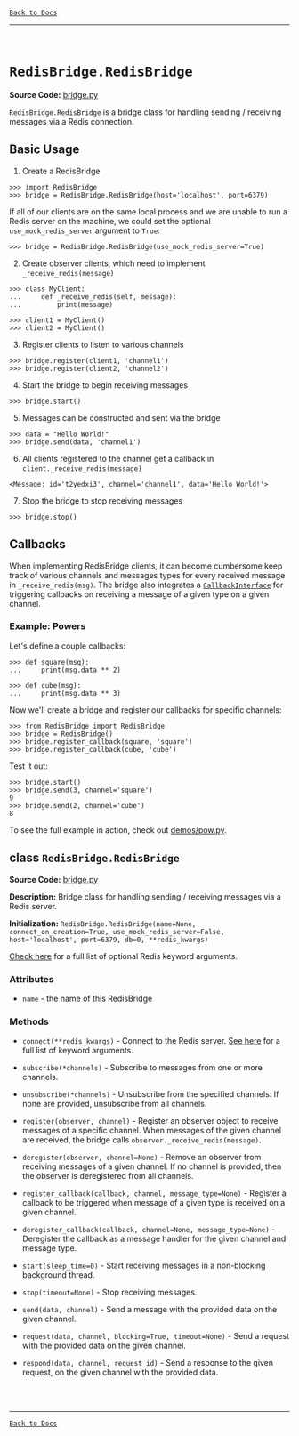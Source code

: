 [`Back to Docs`](./README.md)
***
<br>

# `RedisBridge.RedisBridge`

**Source Code:** [bridge.py](../RedisBridge/bridge.py)

`RedisBridge.RedisBridge` is a bridge class for handling sending / receiving messages via a Redis connection.


## Basic Usage

1. Create a RedisBridge

```
>>> import RedisBridge
>>> bridge = RedisBridge.RedisBridge(host='localhost', port=6379)
```

If all of our clients are on the same local process and we are unable to run a Redis server on the machine, we could set the optional `use_mock_redis_server` argument to `True`:

```
>>> bridge = RedisBridge.RedisBridge(use_mock_redis_server=True)
```

2. Create observer clients, which need to implement `_receive_redis(message)`

```
>>> class MyClient:
...     def _receive_redis(self, message):
...         print(message)

>>> client1 = MyClient()
>>> client2 = MyClient()
```

3. Register clients to listen to various channels

```
>>> bridge.register(client1, 'channel1')
>>> bridge.register(client2, 'channel2')
```

4. Start the bridge to begin receiving messages

```
>>> bridge.start()
```

5. Messages can be constructed and sent via the bridge

```
>>> data = "Hello World!"
>>> bridge.send(data, 'channel1')
```

6. All clients registered to the channel get a callback in `client._receive_redis(message)`

```
<Message: id='t2yedxi3', channel='channel1', data='Hello World!'>
```

7. Stop the bridge to stop receiving messages

```
>>> bridge.stop()
```

## Callbacks

When implementing RedisBridge clients, it can become cumbersome keep track of various channels and messages types for every received message in `_receive_redis(msg)`. The bridge also integrates a [`CallbackInterface`](./interfaces.md#class-redisbridgeinterfacescallbackinterface) for triggering callbacks on receiving a message of a given type on a given channel.

### Example: Powers

Let's define a couple callbacks:
```
>>> def square(msg):
... 	print(msg.data ** 2)

>>> def cube(msg):
... 	print(msg.data ** 3)
```

Now we'll create a bridge and register our callbacks for specific channels:
```
>>> from RedisBridge import RedisBridge
>>> bridge = RedisBridge()
>>> bridge.register_callback(square, 'square')
>>> bridge.register_callback(cube, 'cube')
```

Test it out:
```
>>> bridge.start()
>>> bridge.send(3, channel='square')
9
>>> bridge.send(2, channel='cube')
8
```

To see the full example in action, check out [demos/pow.py](../demos/pow.py).


## class `RedisBridge.RedisBridge`

**Source Code:** [bridge.py](../RedisBridge/bridge.py)

**Description:** Bridge class for handling sending / receiving messages via a Redis server.

**Initialization:** `RedisBridge.RedisBridge(name=None, connect_on_creation=True, use_mock_redis_server=False, host='localhost', port=6379, db=0, **redis_kwargs)`

[Check here](https://redis-py.readthedocs.io/en/stable/connections.html#redis.Redis) for a full list of optional Redis keyword arguments.

### Attributes

- `name` - the name of this RedisBridge

### Methods

- `connect(**redis_kwargs)` - Connect to the Redis server. [See here](https://redis-py.readthedocs.io/en/stable/connections.html#redis.Redis) for a full list of keyword arguments.

- `subscribe(*channels)` - Subscribe to messages from one or more channels.

- `unsubscribe(*channels)` - Unsubscribe from the specified channels. If none are provided, unsubscribe from all channels.

- `register(observer, channel)` - Register an observer object to receive messages of a specific channel. When messages of the given channel are received, the bridge calls `observer._receive_redis(message)`.

- `deregister(observer, channel=None)` - Remove an observer from receiving messages of a given channel. If no channel is provided, then the observer is deregistered from all channels.

- `register_callback(callback, channel, message_type=None)` - Register a callback to be triggered when message of a given type is received on a given channel.

- `deregister_callback(callback, channel=None, message_type=None)` - Deregister the callback as a message handler for the given channel and message type.

- `start(sleep_time=0)` - Start receiving messages in a non-blocking background thread.

- `stop(timeout=None)` - Stop receiving messages.

- `send(data, channel)` - Send a message with the provided data on the given channel.

- `request(data, channel, blocking=True, timeout=None)` - Send a request with the provided data on the given channel.

- `respond(data, channel, request_id)` - Send a response to the given request, on the given channel with the provided data.


<br><br>
***
[`Back to Docs`](./README.md)

